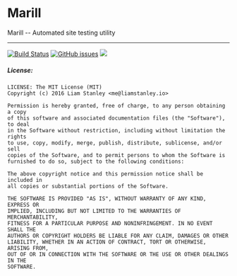 # Marill
Marill -- Automated site testing utility

--------------------------------------------------------
[![Build Status](https://travis-ci.org/Liamraystanley/marill.svg?branch=master)](https://travis-ci.org/Liamraystanley/marill) [![GitHub issues](https://img.shields.io/github/issues/Liamraystanley/marill.svg)](https://github.com/Liamraystanley/marill/issues) [![](https://img.shields.io/badge/status-pre--alpha-red.svg)](https://github.com/Liamraystanley/marill/commits/master)

##### License:

    LICENSE: The MIT License (MIT)
    Copyright (c) 2016 Liam Stanley <me@liamstanley.io>

    Permission is hereby granted, free of charge, to any person obtaining a copy
    of this software and associated documentation files (the "Software"), to deal
    in the Software without restriction, including without limitation the rights
    to use, copy, modify, merge, publish, distribute, sublicense, and/or sell
    copies of the Software, and to permit persons to whom the Software is
    furnished to do so, subject to the following conditions:
    
    The above copyright notice and this permission notice shall be included in
    all copies or substantial portions of the Software.
    
    THE SOFTWARE IS PROVIDED "AS IS", WITHOUT WARRANTY OF ANY KIND, EXPRESS OR
    IMPLIED, INCLUDING BUT NOT LIMITED TO THE WARRANTIES OF MERCHANTABILITY,
    FITNESS FOR A PARTICULAR PURPOSE AND NONINFRINGEMENT. IN NO EVENT SHALL THE
    AUTHORS OR COPYRIGHT HOLDERS BE LIABLE FOR ANY CLAIM, DAMAGES OR OTHER
    LIABILITY, WHETHER IN AN ACTION OF CONTRACT, TORT OR OTHERWISE, ARISING FROM,
    OUT OF OR IN CONNECTION WITH THE SOFTWARE OR THE USE OR OTHER DEALINGS IN THE
    SOFTWARE.
